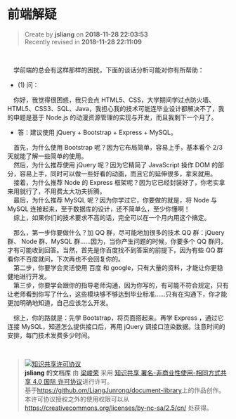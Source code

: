 前端解疑
===

> Create by **jsliang** on **2018-11-28 22:03:53**  
> Recently revised in **2018-11-28 22:11:09**

<br>

&emsp;学前端的总会有这样那样的困扰，下面的谈话分析可能对你有所帮助：

* (1) 问：  

&emsp;你好，我觉得很困惑，我只会点 HTML5、CSS，大学期间学过点防火墙、HTML5、CSS3、SQL、Java，我担心我的技术可能连毕业设计都解决不了，我的申题是基于 Node.js 的动漫资源管理的实现与开发，而且我剩下一个月了。

* 答：建议使用 jQuery + Bootstrap + Express + MySQL。  

&emsp;首先，为什么使用 Bootstrap 呢？因为它布局简单，容易上手，基本看个 2/3 天就能了解一些简单的使用。  
&emsp;然后，为什么推荐使用 jQuery 呢？因为它精简了 JavaScript 操作 DOM 的部分，容易上手，同时可以做一些好看的动画，而且它的延伸很多，拿来就用。  
&emsp;接着，为什么推荐 Node 的 Express 框架呢？因为它已经封装好了，你老实拿来用就行了，不用费太大功夫折腾。  
&emsp;最后，为什么推荐 MySQL 呢？因为你学过它，你要做的就是，将 Node 与 MySQL 连接起来，至于数据库的设计，还不简单么，至少你懂啊！  
&emsp;综上，如果你们的技术要求不高的话，完全可以在一个月内用这个搞定。

&emsp;那么，第一步你要做什么？加 QQ 群，尽可能地加很多的技术 QQ 群：jQuery 群、 Node 群、MySQL 群……因为，当你产生问题的时候，你要多个 QQ 群问，才有可能收到回答。当然，首先是你百度找不到答案的前提下，因为有些 QQ 群看你不百度就问，下次再也不会回复你的。  
&emsp;第二步，你要学会灵活使用 百度 和 google，只有大量的资料，才能让你更稳健地进行开发。  
&emsp;第三步，你要学会跟你的指导老师沟通，因为你写的，有可能不符合规定，只有让老师看到你写了什么，这些模块够不够达到毕业标准……只有在沟通下，你才能更加明确地知道，自己应该怎么开发。

&emsp;综上，你的路就是：先学 Bootstrap，将页面搭起来。再学 Express ，通过它连接 MySQL，知道怎么提供接口后，再用 jQuery 调接口渲染数据。注意时间的安排，每门技术发费多少时间。

<br>

> <a rel="license" href="http://creativecommons.org/licenses/by-nc-sa/4.0/"><img alt="知识共享许可协议" style="border-width:0" src="https://i.creativecommons.org/l/by-nc-sa/4.0/88x31.png" /></a><br /><a xmlns:dct="http://purl.org/dc/terms/" property="dct:title">**jsliang** 的文档库</a> 由 <a xmlns:cc="http://creativecommons.org/ns#" href="https://github.com/LiangJunrong/document-library" property="cc:attributionName" rel="cc:attributionURL">梁峻荣</a> 采用 <a rel="license" href="http://creativecommons.org/licenses/by-nc-sa/4.0/">知识共享 署名-非商业性使用-相同方式共享 4.0 国际 许可协议</a>进行许可。<br />基于<a xmlns:dct="http://purl.org/dc/terms/" href="https://github.com/LiangJunrong/document-library" rel="dct:source">https://github.om/LiangJunrong/document-library</a>上的作品创作。<br />本许可协议授权之外的使用权限可以从 <a xmlns:cc="http://creativecommons.org/ns#" href="https://creativecommons.org/licenses/by-nc-sa/2.5/cn/" rel="cc:morePermissions">https://creativecommons.org/licenses/by-nc-sa/2.5/cn/</a> 处获得。